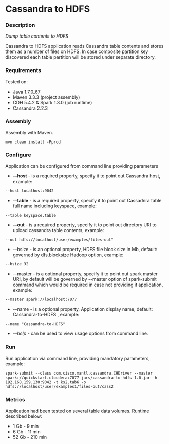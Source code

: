 Cassandra to HDFS
===============

### Description
*Dump table contents to HDFS*

Cassandra to HDFS application reads Cassandra table contents and stores them as a number of files on HDFS.
In case composite partition key discovered each table partition will be stored under separate directory.  

### Requirements
Tested on:

* Java 1.7.0_67
* Maven 3.3.3 (project assembly)
* CDH 5.4.2 & Spark 1.3.0 (job runtime)
* Cassandra 2.2.3

### Assembly
Assembly with Maven.  

```
mvn clean install -Pprod
```

### Configure
Application can be configured from command line providing parameters

* **--host** - is a required property, specify it to point out Cassandra host, example:
```
--host localhost:9042
```
* **--table** - is a required property, specify it to point out Cassadnra table full name including keyspace, example:
```
--table keyspace.table
```
* **--out** - is a required property, specify it to point out directory URI to upload cassandra table contents, example:
```
--out hdfs://localhost/user/examples/files-out"
```
* --bsize - is an optional property, HDFS file block size in Mb, default: governed by dfs.blocksize Hadoop option, example:
```
--bsize 32
```
* --master - is a optional property, specify it to point out spark master URI, by default will be governed by --master option of spark-submit command which would be required in case not providing it application, example: 
```
--master spark://localhost:7077
```
* --name - is a optional property, Application display name, default: Cassandra-to-HDFS , example:
```
--name "Cassandra-to-HDFS"
```
* *--help* - can be used to view usage options from command line.

### Run
Run application via command line, providing mandatory parameters, example:

``` 
spark-submit --class com.cisco.mantl.cassandra.CHDriver --master spark://quickstart.cloudera:7077 jars/cassandra-to-hdfs-1.0.jar -h 192.168.159.130:9042 -t ks2.tab6 -o hdfs://localhost/user/examples1/files-out/cass2
```

### Metrics
Application had been tested on several table data volumes. Runtime described below:

* 1 Gb - 9 min
* 6 Gb - 11 min
* 52 Gb - 210 min


